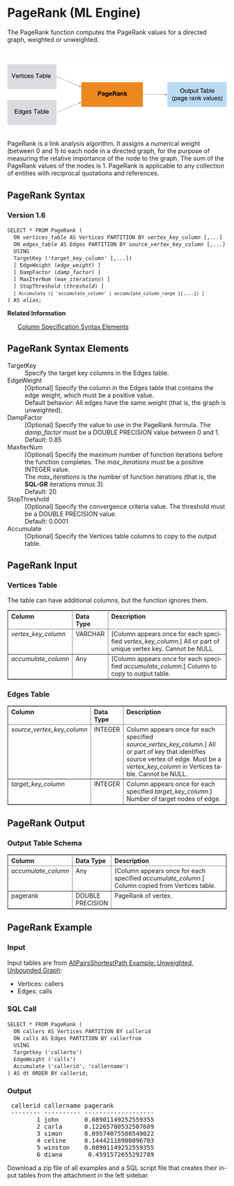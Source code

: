<html><head></head><body><div class="nested0" aria-labelledby="ariaid-title1" topicindex="1" topicid="pqx1507825674057" id="pqx1507825674057"><h1 class="title topictitle1" id="ariaid-title1">PageRank (ML Engine)</h1><div class="body conbody">
<p class="p">The PageRank function computes the PageRank values for a directed graph,
			weighted or unweighted.</p><div class="fig fignone" id="pqx1507825674057__fig_pmg_qmk_pw"><div class="caption"></div><br clear="none"></br><img class="image" id="pqx1507825674057__image_r55_qmk_pw" src="cib1466005883213.svg" alt="How Machine Learning Engine function PageRank works"></img><br clear="none"></br></div>
<p class="p">PageRank is a link analysis algorithm. It assigns a numerical weight (between 0 and 1) to each node in a directed graph, for the purpose of measuring the relative importance of the node to the graph. The sum of the PageRank values of the nodes is 1. PageRank is applicable to any collection of entities with reciprocal quotations and references.</p></div><div class="topic reference nested1" aria-labelledby="ariaid-title2" topicindex="2" topicid="loo1507825730244" xml:lang="en-us" lang="en-us" id="loo1507825730244">
<h2 class="title topictitle2" id="ariaid-title2">PageRank Syntax</h2><div class="body refbody"><div class="section" id="loo1507825730244__section_N1000E_N1000C_N10001">
<h3 class="title sectiontitle">Version <span>1.6</span></h3><pre class="pre codeblock" xml:space="preserve"><code>SELECT * FROM PageRank (
  ON <var class="keyword varname">vertices_table</var> AS Vertices PARTITION BY <var class="keyword varname">vertex_key_column</var> [,...] 
  ON <var class="keyword varname">edges_table</var> AS Edges PARTITION BY <var class="keyword varname">source_vertex_key_column</var> [,...]
  USING
  TargetKey ('<var class="keyword varname">target_key_column</var>' [,...])
  [ EdgeWeight (<var class="keyword varname">edge_weight</var>) ]
  [ DampFactor (<var class="keyword varname">damp_factor</var>) ]
  [ MaxIterNum (<var class="keyword varname">max_iterations</var>) ]
  [ StopThreshold (<var class="keyword varname">threshold</var>) ]
  <code class="ph codeph">[ Accumulate ({ '<var class="keyword varname">accumulate_column</var>' | <var class="keyword varname">accumulate_column_range</var> }[,...]) ]</code>
) AS <var class="keyword varname">alias</var>;</code></pre></div></div><div class="related-links"><div class="linklistheader"><p></p><b>Related Information</b></div>
<ul class="linklist linklist relinfo"><div class="linklistmember"><a href="ndv1557782188375.md">Column Specification Syntax Elements</a></div></ul></div></div><div class="topic reference nested1" aria-labelledby="ariaid-title3" topicindex="3" topicid="tpb1507825734066" xml:lang="en-us" lang="en-us" id="tpb1507825734066">
<h2 class="title topictitle2" id="ariaid-title3">PageRank Syntax Elements</h2><div class="body refbody"><div class="section" id="tpb1507825734066__section_N10011_N1000E_N10001"><dl class="dl parml"><dt class="dt pt dlterm">TargetKey</dt><dd class="dd pd">Specify the target key columns in the Edges table.</dd><dt class="dt pt dlterm">EdgeWeight</dt><dd class="dd pd">[Optional] Specify the column in the Edges table that contains the edge weight, which must be a positive value.</dd><dd class="dd pd ddexpand">Default behavior: All edges have the same weight (that is, the graph is unweighted).</dd><dt class="dt pt dlterm">DampFactor</dt><dd class="dd pd">[Optional] Specify the value to use in the PageRank formula. The <var class="keyword varname">damp_factor</var> must be a DOUBLE PRECISION value between 0 and 1.</dd><dd class="dd pd ddexpand">Default: 0.85</dd><dt class="dt pt dlterm">MaxIterNum</dt><dd class="dd pd">[Optional] Specify the maximum number of function iterations before the function completes. The <var class="keyword varname">max_iterations</var> must be a positive INTEGER value.</dd><dd class="dd pd ddexpand">The <var class="keyword varname">max_iterations</var> is the number of function iterations (that is, the <span><b>SQL-GR</b></span> iterations minus 3).</dd><dd class="dd pd ddexpand">Default: 20</dd><dt class="dt pt dlterm">StopThreshold</dt><dd class="dd pd">[Optional] Specify the convergence criteria value. The threshold must be a DOUBLE PRECISION value.</dd><dd class="dd pd ddexpand">Default: 0.0001</dd><dt class="dt pt dlterm">Accumulate</dt><dd class="dd pd">[Optional] Specify the Vertices table columns to copy to the output table.</dd></dl></div></div></div><div class="topic reference nested1" aria-labelledby="ariaid-title4" topicindex="4" topicid="jaq1507825738605" xml:lang="en-us" lang="en-us" id="jaq1507825738605">
<h2 class="title topictitle2" id="ariaid-title4">PageRank Input</h2><div class="body refbody"><div class="section" id="jaq1507825738605__section_N1000E_N1000C_N10001">
<h3 class="title sectiontitle">Vertices Table</h3>
<p class="p"><span>The table can have additional columns, but the function ignores them.</span></p><div class="tablenoborder"><table cellpadding="4" cellspacing="0" summary="" id="jaq1507825738605__table_N10017_N1000E_N1000C_N10001" class="table" frame="border" border="1" rules="all"><div class="caption"></div><colgroup span="1"><col style="width:28.57142857142857%" span="1"></col><col style="width:14.285714285714285%" span="1"></col><col style="width:57.14285714285714%" span="1"></col></colgroup><thead class="thead" style="text-align:left;"><tr class="row"><th class="entry nocellnorowborder" style="vertical-align:top;" id="d205546e223" rowspan="1" colspan="1">Column</th><th class="entry nocellnorowborder" style="vertical-align:top;" id="d205546e225" rowspan="1" colspan="1">Data Type</th><th class="entry cell-norowborder" style="vertical-align:top;" id="d205546e227" rowspan="1" colspan="1">Description</th></tr></thead><tbody class="tbody"><tr class="row"><td class="entry nocellnorowborder" style="vertical-align:top;" headers="d205546e223" rowspan="1" colspan="1"><var class="keyword varname">vertex_key_column</var></td><td class="entry nocellnorowborder" style="vertical-align:top;" headers="d205546e225" rowspan="1" colspan="1">VARCHAR</td><td class="entry cell-norowborder" style="vertical-align:top;" headers="d205546e227" rowspan="1" colspan="1">[Column appears once for each specified <var class="keyword varname">vertex_key_column</var>.] All or part of unique vertex key. Cannot be NULL.</td></tr><tr class="row"><td class="entry row-nocellborder" style="vertical-align:top;" headers="d205546e223" rowspan="1" colspan="1"><var class="keyword varname">accumulate_column</var></td><td class="entry row-nocellborder" style="vertical-align:top;" headers="d205546e225" rowspan="1" colspan="1">Any</td><td class="entry cellrowborder" style="vertical-align:top;" headers="d205546e227" rowspan="1" colspan="1">[Column appears once for each specified <var class="keyword varname">accumulate_column</var>.] <span>Column to copy to output table.</span></td></tr></tbody></table></div></div><div class="section" id="jaq1507825738605__section_zc2_dgr_ycb">
<h3 class="title sectiontitle">Edges Table</h3><div class="tablenoborder"><table cellpadding="4" cellspacing="0" summary="" id="jaq1507825738605__table_N1005D_N1000E_N1000C_N10001" class="table" frame="border" border="1" rules="all"><div class="caption"></div><colgroup span="1"><col style="width:20%" span="1"></col><col style="width:13.333333333333334%" span="1"></col><col style="width:66.66666666666666%" span="1"></col></colgroup><thead class="thead" style="text-align:left;"><tr class="row"><th class="entry nocellnorowborder" style="vertical-align:top;" id="d205546e264" rowspan="1" colspan="1">Column</th><th class="entry nocellnorowborder" style="vertical-align:top;" id="d205546e266" rowspan="1" colspan="1">Data Type</th><th class="entry cell-norowborder" style="vertical-align:top;" id="d205546e268" rowspan="1" colspan="1">Description</th></tr></thead><tbody class="tbody"><tr class="row"><td class="entry nocellnorowborder" style="vertical-align:top;" headers="d205546e264" rowspan="1" colspan="1"><var class="keyword varname">source_vertex_key_column</var></td><td class="entry nocellnorowborder" style="vertical-align:top;" headers="d205546e266" rowspan="1" colspan="1">INTEGER</td><td class="entry cell-norowborder" style="vertical-align:top;" headers="d205546e268" rowspan="1" colspan="1">Column appears once for each specified <var class="keyword varname">source_vertex_key_column</var>.] All or part of key that identifies source vertex of edge. Must be a <var class="keyword varname">vertex_key_column</var> in Vertices table. Cannot be NULL.</td></tr><tr class="row"><td class="entry row-nocellborder" style="vertical-align:top;" headers="d205546e264" rowspan="1" colspan="1"><var class="keyword varname">target_key_column</var></td><td class="entry row-nocellborder" style="vertical-align:top;" headers="d205546e266" rowspan="1" colspan="1">INTEGER</td><td class="entry cellrowborder" style="vertical-align:top;" headers="d205546e268" rowspan="1" colspan="1">Column appears once for each specified <var class="keyword varname">target_key_column</var>.] Number of target nodes of edge.</td></tr></tbody></table></div></div></div></div><div class="topic reference nested1" aria-labelledby="ariaid-title5" topicindex="5" topicid="nle1507825745017" xml:lang="en-us" lang="en-us" id="nle1507825745017">
<h2 class="title topictitle2" id="ariaid-title5">PageRank Output</h2><div class="body refbody"><div class="section" id="nle1507825745017__section_N1000E_N1000C_N10001">
<h3 class="title sectiontitle">Output Table Schema</h3><div class="tablenoborder"><table cellpadding="4" cellspacing="0" summary="" id="nle1507825745017__table_N10014_N1000E_N1000C_N10001" class="table" frame="border" border="1" rules="all"><div class="caption"></div><colgroup span="1"><col style="width:28.57142857142857%" span="1"></col><col style="width:14.285714285714285%" span="1"></col><col style="width:57.14285714285714%" span="1"></col></colgroup><thead class="thead" style="text-align:left;"><tr class="row"><th class="entry nocellnorowborder" style="vertical-align:top;" id="d205546e315" rowspan="1" colspan="1">Column</th><th class="entry nocellnorowborder" style="vertical-align:top;" id="d205546e317" rowspan="1" colspan="1">Data Type</th><th class="entry cell-norowborder" style="vertical-align:top;" id="d205546e319" rowspan="1" colspan="1">Description</th></tr></thead><tbody class="tbody"><tr class="row"><td class="entry nocellnorowborder" style="vertical-align:top;" headers="d205546e315" rowspan="1" colspan="1"><var class="keyword varname">accumulate_column</var></td><td class="entry nocellnorowborder" style="vertical-align:top;" headers="d205546e317" rowspan="1" colspan="1">Any</td><td class="entry cell-norowborder" style="vertical-align:top;" headers="d205546e319" rowspan="1" colspan="1">[Column appears once for each specified <var class="keyword varname">accumulate_column</var>.] Column copied from Vertices table.</td></tr><tr class="row"><td class="entry row-nocellborder" style="vertical-align:top;" headers="d205546e315" rowspan="1" colspan="1">pagerank</td><td class="entry row-nocellborder" style="vertical-align:top;" headers="d205546e317" rowspan="1" colspan="1">DOUBLE PRECISION</td><td class="entry cellrowborder" style="vertical-align:top;" headers="d205546e319" rowspan="1" colspan="1">PageRank of vertex.</td></tr></tbody></table></div></div></div></div><div class="topic reference nested1" aria-labelledby="ariaid-title6" topicindex="6" topicid="ohk1510708733986" xml:lang="en-us" lang="en-us" id="ohk1510708733986">
<h2 class="title topictitle2" id="ariaid-title6">PageRank Example</h2><div class="body refbody"><div class="section" id="ohk1510708733986__section_cx2_4ng_5db">
<h3 class="title sectiontitle">Input</h3>
<p class="p">Input tables are from <a href="ojy1558543631986.md#wpd1525894439964">AllPairsShortestPath Example: Unweighted, Unbounded Graph</a>:</p>
<ul class="ul" id="ohk1510708733986__ul_itr_bjr_t2b">
<li class="li">Vertices: callers</li>
<li class="li">Edges: calls</li></ul></div><div class="section" id="ohk1510708733986__section_bcp_4ng_5db">
<h3 class="title sectiontitle">SQL Call</h3><pre class="pre codeblock" xml:space="preserve"><code>SELECT * FROM PageRank (
  ON callers AS Vertices PARTITION BY callerid
  ON calls AS Edges PARTITION BY callerfrom
  USING
  Targetkey ('callerto')
  EdgeWeight ('calls')
  Accumulate ('callerid', 'callername')
) AS dt ORDER BY callerid;</code></pre></div><div class="section" id="ohk1510708733986__section_vny_4ng_5db">
<h3 class="title sectiontitle">Output</h3><pre class="pre screen" xml:space="preserve"> callerid callername pagerank            
 -------- ---------- ------------------- 
        1 john       0.08901149252559355
        2 carla      0.12265780532507689
        3 simon      0.09574075508549022
        4 celine     0.14442118900896703
        5 winston    0.08901149252559355
        6 diana       0.4591572655292789</pre>
<p class="p">Download a zip file of all examples and a SQL script file that creates their input tables from the attachment in the left sidebar.</p></div></div></div></div></body></html>
